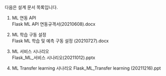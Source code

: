 다음은 설계 문서 목록입니다.

1. ML 연동 API   
    Flask ML API 연동규격서(20210608).docx
   
2. ML 학습 구동 설정   
    Flask ML 학습 및 예측 구동 설정 (20210727).docx

3. ML 서비스 시나리오   
    Flask_ML_서비스 시나리오(20211012).pptx

4. ML Transfer learning 시나리오
    Flask_ML_Transfer learning (20211216).ppt